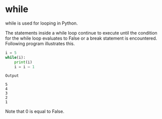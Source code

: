 # while
while is used for looping in Python.

The statements inside a while loop continue to execute until the condition for the while loop evaluates to False or a break statement is encountered. Following program illustrates this.
```python
i = 5
while(i):
    print(i)
    i = i – 1
```
```
Output

5
4
3
2
1
```
Note that 0 is equal to False.